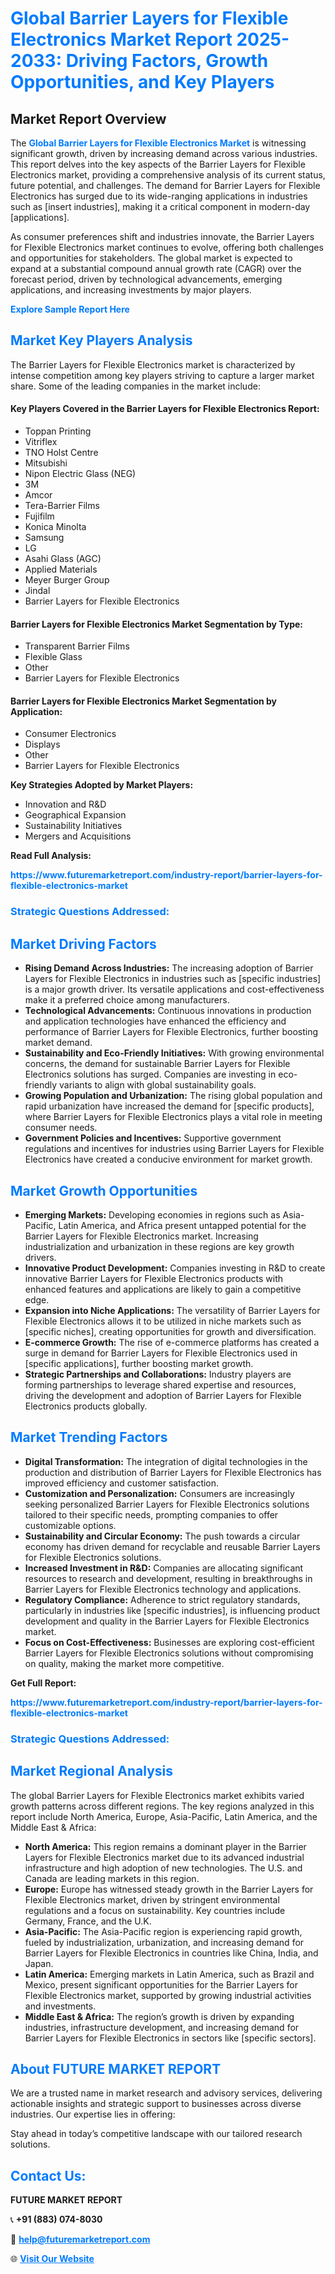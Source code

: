 <h1 style="color: #007BFF;">Global Barrier Layers for Flexible Electronics Market Report 2025-2033: Driving Factors, Growth Opportunities, and Key Players</h1>

<section id="overview">
<h2>Market Report Overview</h2>
<p>The <a href="https://www.futuremarketreport.com/industry-report/barrier-layers-for-flexible-electronics-market" style="color: #007BFF; text-decoration: none;"><strong>Global Barrier Layers for Flexible Electronics Market</strong></a> is witnessing significant growth, driven by increasing demand across various industries. This report delves into the key aspects of the Barrier Layers for Flexible Electronics market, providing a comprehensive analysis of its current status, future potential, and challenges. The demand for Barrier Layers for Flexible Electronics has surged due to its wide-ranging applications in industries such as [insert industries], making it a critical component in modern-day [applications].</p>
<p>As consumer preferences shift and industries innovate, the Barrier Layers for Flexible Electronics market continues to evolve, offering both challenges and opportunities for stakeholders. The global market is expected to expand at a substantial compound annual growth rate (CAGR) over the forecast period, driven by technological advancements, emerging applications, and increasing investments by major players.</p>
</section>

<section id="overview">
<p><a href="https://www.futuremarketreport.com/request-sample/reportId=100188" style="color: #007BFF; text-decoration: none;"><strong>Explore Sample Report Here</strong></a></p>
</section>

<section id="key-players">
<h2 style="color: #007BFF;">Market Key Players Analysis</h2>
<p>The Barrier Layers for Flexible Electronics market is characterized by intense competition among key players striving to capture a larger market share. Some of the leading companies in the market include:</p>
<h4>Key Players Covered in the Barrier Layers for Flexible Electronics Report:</h4>
<ul><li>Toppan Printing</li><li>Vitriflex</li><li>TNO Holst Centre</li><li>Mitsubishi</li><li>Nipon Electric Glass (NEG)</li><li>3M</li><li>Amcor</li><li>Tera-Barrier Films</li><li>Fujifilm</li><li>Konica Minolta</li><li>Samsung</li><li>LG</li><li>Asahi Glass (AGC)</li><li>Applied Materials</li><li>Meyer Burger Group</li><li>Jindal</li><li>Barrier Layers for Flexible Electronics</li></ul>
<h4>Barrier Layers for Flexible Electronics Market Segmentation by Type:</h4>
<ul><li>Transparent Barrier Films</li><li>Flexible Glass</li><li>Other</li><li>Barrier Layers for Flexible Electronics</li></ul>

<h4>Barrier Layers for Flexible Electronics Market Segmentation by Application:</h4>
<ul><li>Consumer Electronics</li><li>Displays</li><li>Other</li><li>Barrier Layers for Flexible Electronics</li></ul>
<p><strong>Key Strategies Adopted by Market Players:</strong></p>
<ul>
<li>Innovation and R&D</li>
<li>Geographical Expansion</li>
<li>Sustainability Initiatives</li>
<li>Mergers and Acquisitions</li>
</ul>
</section>

<section>
<p><strong>Read Full Analysis: </strong></p><a href="https://www.futuremarketreport.com/industry-report/barrier-layers-for-flexible-electronics-market" style="color: #007BFF; text-decoration: none;"><strong>https://www.futuremarketreport.com/industry-report/barrier-layers-for-flexible-electronics-market</strong></a>
<h3 style="color: #007BFF;">Strategic Questions Addressed:</h3>
</section>

<section id="driving-factors">
<h2 style="color: #007BFF;">Market Driving Factors</h2>
<ul>
<li><strong>Rising Demand Across Industries:</strong> The increasing adoption of Barrier Layers for Flexible Electronics in industries such as [specific industries] is a major growth driver. Its versatile applications and cost-effectiveness make it a preferred choice among manufacturers.</li>
<li><strong>Technological Advancements:</strong> Continuous innovations in production and application technologies have enhanced the efficiency and performance of Barrier Layers for Flexible Electronics, further boosting market demand.</li>
<li><strong>Sustainability and Eco-Friendly Initiatives:</strong> With growing environmental concerns, the demand for sustainable Barrier Layers for Flexible Electronics solutions has surged. Companies are investing in eco-friendly variants to align with global sustainability goals.</li>
<li><strong>Growing Population and Urbanization:</strong> The rising global population and rapid urbanization have increased the demand for [specific products], where Barrier Layers for Flexible Electronics plays a vital role in meeting consumer needs.</li>
<li><strong>Government Policies and Incentives:</strong> Supportive government regulations and incentives for industries using Barrier Layers for Flexible Electronics have created a conducive environment for market growth.</li>
</ul>
</section>

<section id="growth-opportunities">
<h2 style="color: #007BFF;">Market Growth Opportunities</h2>
<ul>
<li><strong>Emerging Markets:</strong> Developing economies in regions such as Asia-Pacific, Latin America, and Africa present untapped potential for the Barrier Layers for Flexible Electronics market. Increasing industrialization and urbanization in these regions are key growth drivers.</li>
<li><strong>Innovative Product Development:</strong> Companies investing in R&D to create innovative Barrier Layers for Flexible Electronics products with enhanced features and applications are likely to gain a competitive edge.</li>
<li><strong>Expansion into Niche Applications:</strong> The versatility of Barrier Layers for Flexible Electronics allows it to be utilized in niche markets such as [specific niches], creating opportunities for growth and diversification.</li>
<li><strong>E-commerce Growth:</strong> The rise of e-commerce platforms has created a surge in demand for Barrier Layers for Flexible Electronics used in [specific applications], further boosting market growth.</li>
<li><strong>Strategic Partnerships and Collaborations:</strong> Industry players are forming partnerships to leverage shared expertise and resources, driving the development and adoption of Barrier Layers for Flexible Electronics products globally.</li>
</ul>
</section>

<section id="trending-factors">
<h2 style="color: #007BFF;">Market Trending Factors</h2>
<ul>
<li><strong>Digital Transformation:</strong> The integration of digital technologies in the production and distribution of Barrier Layers for Flexible Electronics has improved efficiency and customer satisfaction.</li>
<li><strong>Customization and Personalization:</strong> Consumers are increasingly seeking personalized Barrier Layers for Flexible Electronics solutions tailored to their specific needs, prompting companies to offer customizable options.</li>
<li><strong>Sustainability and Circular Economy:</strong> The push towards a circular economy has driven demand for recyclable and reusable Barrier Layers for Flexible Electronics solutions.</li>
<li><strong>Increased Investment in R&D:</strong> Companies are allocating significant resources to research and development, resulting in breakthroughs in Barrier Layers for Flexible Electronics technology and applications.</li>
<li><strong>Regulatory Compliance:</strong> Adherence to strict regulatory standards, particularly in industries like [specific industries], is influencing product development and quality in the Barrier Layers for Flexible Electronics market.</li>
<li><strong>Focus on Cost-Effectiveness:</strong> Businesses are exploring cost-efficient Barrier Layers for Flexible Electronics solutions without compromising on quality, making the market more competitive.</li>
</ul>
</section>

<section>
<p><strong>Get Full Report: </strong></p><a href="https://www.futuremarketreport.com/industry-report/barrier-layers-for-flexible-electronics-market" style="color: #007BFF; text-decoration: none;"><strong>https://www.futuremarketreport.com/industry-report/barrier-layers-for-flexible-electronics-market</strong></a>
<h3 style="color: #007BFF;">Strategic Questions Addressed:</h3>
</section>


<section id="regional-analysis">
<h2 style="color: #007BFF;">Market Regional Analysis</h2>
<p>The global Barrier Layers for Flexible Electronics market exhibits varied growth patterns across different regions. The key regions analyzed in this report include North America, Europe, Asia-Pacific, Latin America, and the Middle East & Africa:</p>
<ul>
<li><strong>North America:</strong> This region remains a dominant player in the Barrier Layers for Flexible Electronics market due to its advanced industrial infrastructure and high adoption of new technologies. The U.S. and Canada are leading markets in this region.</li>
<li><strong>Europe:</strong> Europe has witnessed steady growth in the Barrier Layers for Flexible Electronics market, driven by stringent environmental regulations and a focus on sustainability. Key countries include Germany, France, and the U.K.</li>
<li><strong>Asia-Pacific:</strong> The Asia-Pacific region is experiencing rapid growth, fueled by industrialization, urbanization, and increasing demand for Barrier Layers for Flexible Electronics in countries like China, India, and Japan.</li>
<li><strong>Latin America:</strong> Emerging markets in Latin America, such as Brazil and Mexico, present significant opportunities for the Barrier Layers for Flexible Electronics market, supported by growing industrial activities and investments.</li>
<li><strong>Middle East & Africa:</strong> The region’s growth is driven by expanding industries, infrastructure development, and increasing demand for Barrier Layers for Flexible Electronics in sectors like [specific sectors].</li>
</ul>
</section>

<footer>
<h2 style="color: #007BFF;">About FUTURE MARKET REPORT</h2>
<p>We are a trusted name in market research and advisory services, delivering actionable insights and strategic support to businesses across diverse industries. Our expertise lies in offering:</p>

<p>Stay ahead in today’s competitive landscape with our tailored research solutions.</p>

<h2 style="color: #007BFF;">Contact Us:</h2>
<p><strong>FUTURE MARKET REPORT</strong></p>
<p>📞 <strong>+91 (883) 074-8030</strong></p>
<p>📧 <strong><a href="mailto:help@futuremarketreport.com" style="color: #007BFF;">help@futuremarketreport.com</a></strong></p>
<p>🌐 <strong><a href="https://www.futuremarketreport.com/" style="color: #007BFF;">Visit Our Website</a></strong></p>
</footer>